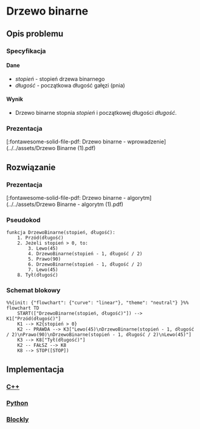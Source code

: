 # Drzewo binarne

## Opis problemu

### Specyfikacja

#### Dane

* $stopień$ - stopień drzewa binarnego
* $długość$ - początkowa długość gałęzi (pnia)

#### Wynik

* Drzewo binarne stopnia $stopień$ i początkowej długości $długość$.

### Prezentacja

[:fontawesome-solid-file-pdf: Drzewo binarne - wprowadzenie](../../assets/Drzewo Binarne (1).pdf)

## Rozwiązanie

### Prezentacja

[:fontawesome-solid-file-pdf: Drzewo binarne - algorytm](../../assets/Drzewo Binarne - algorytm (1).pdf)

### Pseudokod

```
funkcja DrzewoBinarne(stopień, długość):
    1. Przód(długość)
    2. Jeżeli stopień > 0, to:
        3. Lewo(45)
        4. DrzewoBinarne(stopień - 1, długość / 2)
        5. Prawo(90)
        6. DrzewoBinarne(stopień - 1, długość / 2)
        7. Lewo(45)
    8. Tył(długość)
```

### Schemat blokowy

```mermaid
%%{init: {"flowchart": {"curve": "linear"}, "theme": "neutral"} }%%
flowchart TD
	START(["DrzewoBinarne(stopień, długość)"]) --> K1["Przód(długość)"]
	K1 --> K2{stopień > 0}
	K2 -- PRAWDA --> K3["Lewo(45)\nDrzewoBinarne(stopień - 1, długość / 2)\nPrawo(90)\nDrzewoBinarne(stopień - 1, długość / 2)\nLewo(45)"]
	K3 --> K8["Tył(długość)"]
	K2 -- FAŁSZ --> K8
	K8 --> STOP([STOP])
```

## Implementacja

### [C++](../../programming/c++/algorithms/fractals/binary-tree.md)

### [Python](../../programming/python/algorithms/fractals/binary-tree.md)

### [Blockly](../../programming/blockly/algorithms/fractals/binary-tree.md)
